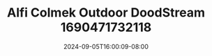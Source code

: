 --- 
title: "Alfi Colmek Outdoor  DoodStream 1690471732118"
description: "    Alfi Colmek Outdoor  DoodStream 1690471732118 instagram full baru"
date: 2024-09-05T16:00:09-08:00
file_code: "u2y30f963oj5"
draft: false
cover: "sacxobpq9vw9xvq2.jpg"
tags: ["Alfi", "Colmek", "Outdoor", "DoodStream", "bokep-indo", "bokep-viral", "bokep-ig"]
length: 1048
fld_id: "1483121"
foldername: "Alfi"
categories: ["Alfi"]
views: 0
---